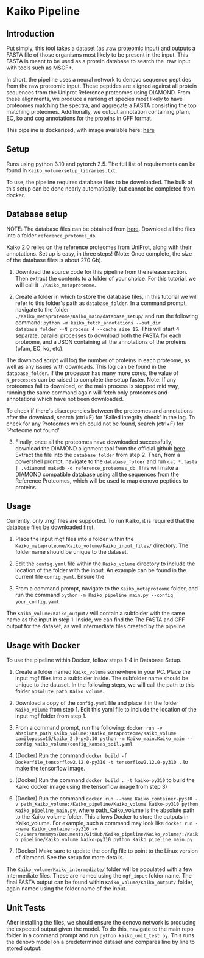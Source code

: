 # Kaiko Pipeline

## Introduction

Put simply, this tool takes a dataset (as .raw proteomic input) and outputs a FASTA file of those organisms most likely to be present in the input. This FASTA is meant to be used as a protein database to search the .raw input with tools such as MSGF+.

In short, the pipeline uses a neural network to denovo sequence peptides from the raw proteomic input. These peptides are aligned against all protein sequences from the Uniprot Reference proteomes using DIAMOND. From these alignments, we produce a ranking of species most likely to have proteomes matching the spectra, and aggregate a FASTA consisting the top matching proteomes. Additionally, we output annotation containing pfam, EC, ko and cog annotations for the proteins in GFF format.

This pipeline is dockerized, with image available here: [here](https://hub.docker.com/r/camiloposso15/kaiko_2.0-py3.10)


## Setup

Runs using python 3.10 and pytorch 2.5. The full list of requirements can be found in ```Kaiko_volume/setup_libraries.txt```.

To use, the pipeline requires database files to be downloaded. The bulk of this setup can be done nearly automatically, but cannot be completed from docker.

## Database setup

NOTE: The database files can be obtained from [here](fakewebsitekejfbkwjbfkf). Download all the files into a folder `reference_protomes_db`.

Kaiko 2.0 relies on the reference proteomes from UniProt, along with their annotations. Set up is easy, in three steps! (Note: Once complete, the size of the database files is about 270 Gb). 

1) Download the source code for this pipeline from the release section. Then extract the contents to a folder of your choice. For this tutorial, we will call it `./Kaiko_metaproteome`.

2) Create a folder in which to store the database files, in this tutorial we will refer to this folder's path as `database_folder`. In a command prompt, navigate to the folder `./Kaiko_metaproteome/Kaiko_main/database_setup/` and run the following command: `python -m kaiko_fetch_annotations --out_dir database_folder --N_process 4 --cache_size 15`. This will start 4 separate, parallel processes to download both the FASTA for each proteome, and a JSON containing all the annotations of the proteins (pfam, EC, ko, etc). 

The download script will log the number of proteins in each proteome, as well as any issues with downloads. This log can be found in the `database_folder`. If the processor has many more cores, the value of `N_processes` can be raised to complete the setup faster. Note: If any proteomes fail to download, or the main process is stopped mid way, running the same command again will fetch only proteomes and annotations which have not been downloaded.

To check if there's discrepencies between the proteomes and annotations after the download, search (ctrl+F) for 'Failed integrity check' in the log. To check for any Proteomes which could not be found, search (ctrl+F) for 'Proteome not found'. 

3) Finally, once all the proteomes have downloaded successfully, download the DIAMOND alignment tool from the official github [here](https://github.com/bbuchfink/diamond/releases/tag/v2.1.11). Extract the file into the `database_folder` from step 2. Then, from a powershell prompt, navigate to the `database_folder` and run `cat *.fasta | .\diamond makedb -d reference_proteomes_db`. This will make a DIAMOND compatible database using all the sequences from the Reference Proteomes, which will be used to map denovo peptides to proteins.


## Usage

Currently, only .mgf files are supported. To run Kaiko, it is required that the database files be downloaded first.

1) Place the input mgf files into a folder within the ```Kaiko_metaproteome/Kaiko_volume/Kaiko_input_files/``` directory. The folder name should be unique to the dataset.

2) Edit the ```config.yaml``` file within the ```Kaiko_volume``` directory to include the location of the folder with the input. An example can be found in the current file ```config.yaml```. Ensure the 

3) From a command prompt, navigate to the `Kaiko_metaproteome` folder, and run the command ```python -m Kaiko_pipeline_main.py --config your_config.yaml```. 

The ```Kaiko_volume/Kaiko_output/``` will contain a subfolder with the same name as the input in step 1. Inside, we can find the The FASTA and GFF output for the dataset, as well intermediate files created by the pipeline.


## Usage with Docker

To use the pipeline within Docker, follow steps 1-4 in Database Setup. 

1) Create a folder named ```Kaiko_volume``` somewhere in your PC. Place the input mgf files into a subfolder inside. The subfolder name should be unique to the dataset. In the following steps, we will call the path to this folder ```absolute_path_Kaiko_volume```. 

2) Download a copy of the ```config.yaml``` file and place it in the folder ```Kaiko_volume``` from step 1. Edit this yaml file to include the location of the input mgf folder from step 1.

3) From a command prompt, run the following: ```docker run -v absolute_path_Kaiko_volume:/Kaiko_metaproteome/Kaiko_volume camiloposso15/kaiko_2.0-py3.10 python -m Kaiko_main.Kaiko_main --config Kaiko_volume/config_kansas_soil.yaml```

3) (Docker) Run the command ```docker build -f Dockerfile_tensorflow2.12.0-py310 -t tensorflow2.12.0-py310 .``` to make the tensorflow image.

4) (Docker) Run the command ```docker build . -t kaiko-py310``` to build the Kaiko docker image using the tensorflow image from step 3)

5) (Docker) Run the command ```docker run --name Kaiko_container-py310 -v path_Kaiko_volume:/Kaiko_pipeline/Kaiko_volume kaiko-py310 python Kaiko_pipeline_main.py```, where path_Kaiko_volume is the absolute path to the Kaiko_volume folder. This allows Docker to store the outputs in Kaiko_volume. For example, such a command may look like ```docker run --name Kaiko_container-py310 -v C:/Users/memmys/Documents/GitHub/Kaiko_pipeline/Kaiko_volume/:/Kaiko_pipeline/Kaiko_volume kaiko-py310 python Kaiko_pipeline_main.py```

6) (Docker) Make sure to update the config file to point to the Linux version of diamond. See the setup for more details.

The ```Kaiko_volume/Kaiko_intermediate/``` folder will be populated with a few intermediate files. These are named using the ```mgf_input``` folder name. The final FASTA output can be found within ```Kaiko_volume/Kaiko_output/``` folder, again named using the folder name of the input.


## Unit Tests

After installing the files, we should ensure the denovo network is producing the expected output given the model. To do this, navigate to the main repo folder in a command prompt and run ```python kaiko_unit_test.py```. This runs the denovo model on a predetermined dataset and compares line by line to stored output.

